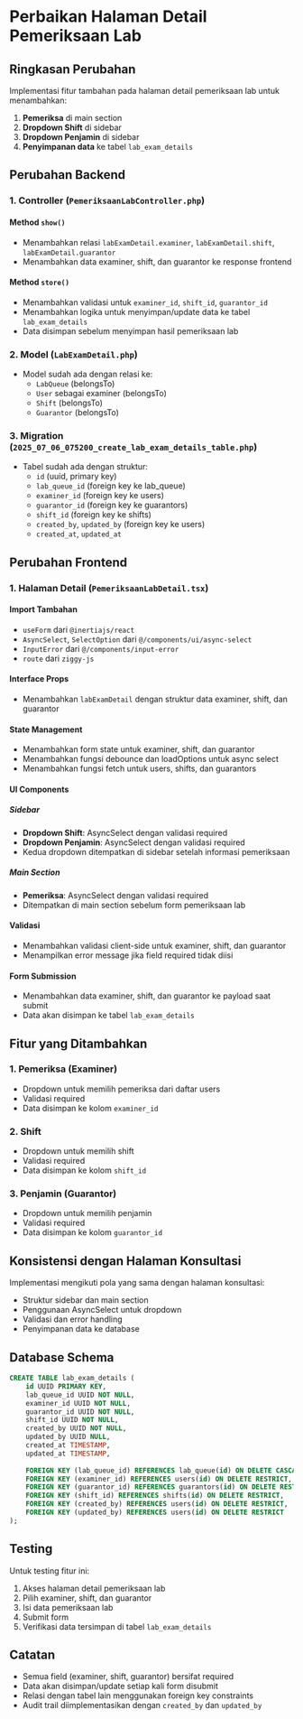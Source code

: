# Perbaikan Halaman Detail Pemeriksaan Lab

## Ringkasan Perubahan

Implementasi fitur tambahan pada halaman detail pemeriksaan lab untuk menambahkan:
1. **Pemeriksa** di main section
2. **Dropdown Shift** di sidebar
3. **Dropdown Penjamin** di sidebar
4. **Penyimpanan data** ke tabel `lab_exam_details`

## Perubahan Backend

### 1. Controller (`PemeriksaanLabController.php`)

#### Method `show()`
- Menambahkan relasi `labExamDetail.examiner`, `labExamDetail.shift`, `labExamDetail.guarantor`
- Menambahkan data examiner, shift, dan guarantor ke response frontend

#### Method `store()`
- Menambahkan validasi untuk `examiner_id`, `shift_id`, `guarantor_id`
- Menambahkan logika untuk menyimpan/update data ke tabel `lab_exam_details`
- Data disimpan sebelum menyimpan hasil pemeriksaan lab

### 2. Model (`LabExamDetail.php`)
- Model sudah ada dengan relasi ke:
  - `LabQueue` (belongsTo)
  - `User` sebagai examiner (belongsTo)
  - `Shift` (belongsTo)
  - `Guarantor` (belongsTo)

### 3. Migration (`2025_07_06_075200_create_lab_exam_details_table.php`)
- Tabel sudah ada dengan struktur:
  - `id` (uuid, primary key)
  - `lab_queue_id` (foreign key ke lab_queue)
  - `examiner_id` (foreign key ke users)
  - `guarantor_id` (foreign key ke guarantors)
  - `shift_id` (foreign key ke shifts)
  - `created_by`, `updated_by` (foreign key ke users)
  - `created_at`, `updated_at`

## Perubahan Frontend

### 1. Halaman Detail (`PemeriksaanLabDetail.tsx`)

#### Import Tambahan
- `useForm` dari `@inertiajs/react`
- `AsyncSelect`, `SelectOption` dari `@/components/ui/async-select`
- `InputError` dari `@/components/input-error`
- `route` dari `ziggy-js`

#### Interface Props
- Menambahkan `labExamDetail` dengan struktur data examiner, shift, dan guarantor

#### State Management
- Menambahkan form state untuk examiner, shift, dan guarantor
- Menambahkan fungsi debounce dan loadOptions untuk async select
- Menambahkan fungsi fetch untuk users, shifts, dan guarantors

#### UI Components

##### Sidebar
- **Dropdown Shift**: AsyncSelect dengan validasi required
- **Dropdown Penjamin**: AsyncSelect dengan validasi required
- Kedua dropdown ditempatkan di sidebar setelah informasi pemeriksaan

##### Main Section
- **Pemeriksa**: AsyncSelect dengan validasi required
- Ditempatkan di main section sebelum form pemeriksaan lab

#### Validasi
- Menambahkan validasi client-side untuk examiner, shift, dan guarantor
- Menampilkan error message jika field required tidak diisi

#### Form Submission
- Menambahkan data examiner, shift, dan guarantor ke payload saat submit
- Data akan disimpan ke tabel `lab_exam_details`

## Fitur yang Ditambahkan

### 1. Pemeriksa (Examiner)
- Dropdown untuk memilih pemeriksa dari daftar users
- Validasi required
- Data disimpan ke kolom `examiner_id`

### 2. Shift
- Dropdown untuk memilih shift
- Validasi required
- Data disimpan ke kolom `shift_id`

### 3. Penjamin (Guarantor)
- Dropdown untuk memilih penjamin
- Validasi required
- Data disimpan ke kolom `guarantor_id`

## Konsistensi dengan Halaman Konsultasi

Implementasi mengikuti pola yang sama dengan halaman konsultasi:
- Struktur sidebar dan main section
- Penggunaan AsyncSelect untuk dropdown
- Validasi dan error handling
- Penyimpanan data ke database

## Database Schema

```sql
CREATE TABLE lab_exam_details (
    id UUID PRIMARY KEY,
    lab_queue_id UUID NOT NULL,
    examiner_id UUID NOT NULL,
    guarantor_id UUID NOT NULL,
    shift_id UUID NOT NULL,
    created_by UUID NOT NULL,
    updated_by UUID NULL,
    created_at TIMESTAMP,
    updated_at TIMESTAMP,
    
    FOREIGN KEY (lab_queue_id) REFERENCES lab_queue(id) ON DELETE CASCADE,
    FOREIGN KEY (examiner_id) REFERENCES users(id) ON DELETE RESTRICT,
    FOREIGN KEY (guarantor_id) REFERENCES guarantors(id) ON DELETE RESTRICT,
    FOREIGN KEY (shift_id) REFERENCES shifts(id) ON DELETE RESTRICT,
    FOREIGN KEY (created_by) REFERENCES users(id) ON DELETE RESTRICT,
    FOREIGN KEY (updated_by) REFERENCES users(id) ON DELETE RESTRICT
);
```

## Testing

Untuk testing fitur ini:
1. Akses halaman detail pemeriksaan lab
2. Pilih examiner, shift, dan guarantor
3. Isi data pemeriksaan lab
4. Submit form
5. Verifikasi data tersimpan di tabel `lab_exam_details`

## Catatan

- Semua field (examiner, shift, guarantor) bersifat required
- Data akan disimpan/update setiap kali form disubmit
- Relasi dengan tabel lain menggunakan foreign key constraints
- Audit trail diimplementasikan dengan `created_by` dan `updated_by` 
